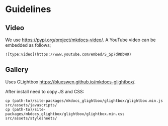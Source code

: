 # Guidelines

## Video

We use https://pypi.org/project/mkdocs-video/.  A YouTube video can be 
embedded as follows; 

`![type:video](https://www.youtube.com/embed/S_Sp7dRDbW0)`

## Gallery

Uses GLightbox https://blueswen.github.io/mkdocs-glightbox/.

After install need to copy JS and CSS:

```
cp (path-to)/site-packages/mkdocs_glightbox/glightbox/glightbox.min.js src/assets/javascripts/
cp (path-to)/site-packages/mkdocs_glightbox/glightbox/glightbox.min.css src/assets/stylesheets/

```
